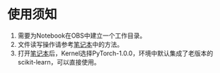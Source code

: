 # 使用须知

1. 需要为Notebook在OBS中建立一个工作目录。
2. 文件读写操作请参考[笔记本](/notebook/classifier.ipynb)中的方法。
3. 打开[笔记本](/notebook/classifier.ipynb)后，Kernel选择PyTorch-1.0.0，环境中默认集成了老版本的scikit-learn，可以直接使用。
